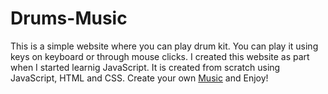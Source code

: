 # Drums-Music
This is a simple website where you can play drum kit. You can play it using keys on keyboard or through mouse clicks. I created this website as part when I started learnig JavaScript. It is created from scratch using JavaScript, HTML and CSS.
Create your own [Music](https://shivamsingh0101.github.io/Drums-Music-Kit/) and Enjoy! 
